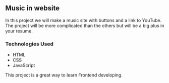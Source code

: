 ## Music in website

In this project we will make a music site with buttons and a link to YouTube. The project will be more complicated than the others but will be a big plus in your resume.


### Technologies Used
- HTML
- CSS
- JavaScript


This project is a great way to learn Frontend developing.
